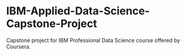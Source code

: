 # IBM-Applied-Data-Science-Capstone-Project
Capstone project for IBM Professional Data Science course offered by Coursera.
